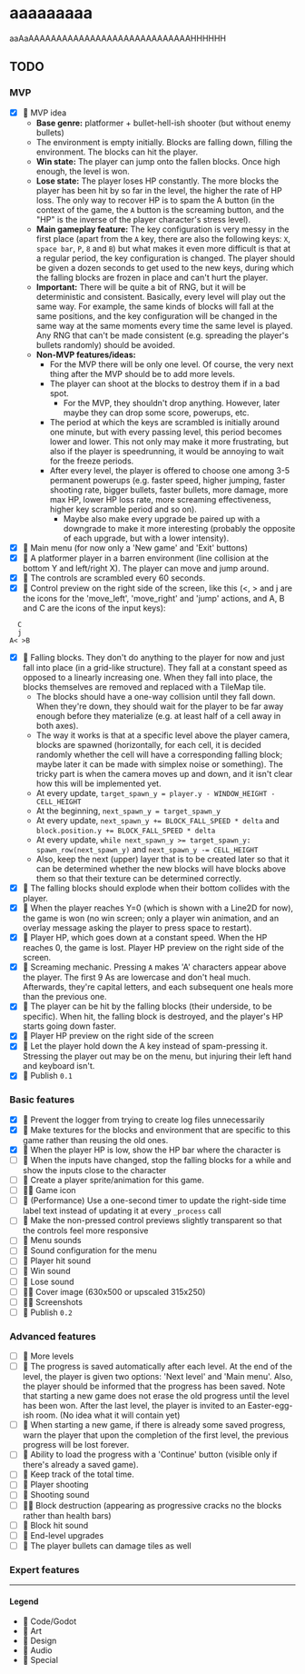 # aaaaaaaaa

aaAaAAAAAAAAAAAAAAAAAAAAAAAAAAAAAHHHHHH

## TODO

### MVP

- [x] 💚 MVP idea
    - **Base genre:** platformer + bullet-hell-ish shooter (but without enemy bullets)
    - The environment is empty initially. Blocks are falling down, filling the environment. The blocks can hit the
      player.
    - **Win state:** The player can jump onto the fallen blocks. Once high enough, the level is won.
    - **Lose state:** The player loses HP constantly. The more blocks the player has been hit by so far in the level,
      the higher the rate of HP loss. The only way to recover HP is to spam the A button (in the context of the game,
      the `A`
      button is the screaming button, and the "HP" is the inverse of the player character's stress level).
    - **Main gameplay feature:** The key configuration is very messy in the first place (apart from the `A` key, there
      are also the following keys: `X`, `space bar`, `P`, `8` and `B`) but what makes it even more difficult is that at
      a regular period, the key configuration is changed. The player should be given a dozen seconds to get used to the
      new keys, during which the falling blocks are frozen in place and can't hurt the player.
    - **Important:** There will be quite a bit of RNG, but it will be deterministic and consistent. Basically, every
      level will play out the same way. For example, the same kinds of blocks will fall at the same positions, and the
      key configuration will be changed in the same way at the same moments every time the same level is played. Any RNG
      that can't be made consistent (e.g. spreading the player's bullets randomly) should be avoided.
    - **Non-MVP features/ideas:**
        - For the MVP there will be only one level. Of course, the very next thing after the MVP should be to add more
          levels.
        - The player can shoot at the blocks to destroy them if in a bad spot.
            - For the MVP, they shouldn't drop anything. However, later maybe they can drop some score, powerups, etc.
        - The period at which the keys are scrambled is initially around one minute, but with every passing level, this
          period becomes lower and lower. This not only may make it more frustrating, but also if the player is
          speedrunning, it would be annoying to wait for the freeze periods.
        - After every level, the player is offered to choose one among 3-5 permanent powerups (e.g. faster speed, higher
          jumping, faster shooting rate, bigger bullets, faster bullets, more damage, more max HP, lower HP loss rate,
          more screaming effectiveness, higher key scramble period and so on).
            - Maybe also make every upgrade be paired up with a downgrade to make it more interesting (probably the
              opposite of each upgrade, but with a lower intensity).
- [x] 💙 Main menu (for now only a 'New game' and 'Exit' buttons)
- [x] 💙 A platformer player in a barren environment (line collision at the bottom Y and left/right X). The player can
  move and jump around.
- [x] 💙 The controls are scrambled every 60 seconds.
- [x] 💙 Control preview on the right side of the screen, like this (<, > and j are the icons for the 'move_left',
  'move_right' and 'jump' actions, and A, B and C are the icons of the input keys):

```
  C
  j
A< >B
```

- [x] 💙 Falling blocks. They don't do anything to the player for now and just fall into place (in a grid-like
  structure). They fall at a constant speed as opposed to a linearly increasing one. When they fall into place, the
  blocks themselves are removed and replaced with a TileMap tile.
    - The blocks should have a one-way collision until they fall down. When they're down, they should wait for the
      player to be far away enough before they materialize (e.g. at least half of a cell away in both axes).
    - The way it works is that at a specific level above the player camera, blocks are spawned (horizontally, for each
      cell, it is decided randomly whether the cell will have a corresponding falling block; maybe later it can be made
      with simplex noise or something). The tricky part is when the camera moves up and down, and it isn't clear how
      this will be implemented yet.
    - At every update, `target_spawn_y = player.y - WINDOW_HEIGHT - CELL_HEIGHT`
    - At the beginning, `next_spawn_y = target_spawn_y`
    - At every update, `next_spawn_y += BLOCK_FALL_SPEED * delta` and `block.position.y += BLOCK_FALL_SPEED * delta`
    - At every update, `while next_spawn_y >= target_spawn_y:` `spawn_row(next_spawn_y)`
      and `next_spawn_y -= CELL_HEIGHT`
    - Also, keep the next (upper) layer that is to be created later so that it can be determined whether the new blocks
      will have blocks above them so that their texture can be determined correctly.
- [x] 💙 The falling blocks should explode when their bottom collides with the player.
- [x] 💙 When the player reaches Y=0 (which is shown with a Line2D for now), the game is won (no win screen; only a
  player win animation, and an overlay message asking the player to press space to restart).
- [x] 💙 Player HP, which goes down at a constant speed. When the HP reaches 0, the game is lost. Player HP preview on
  the right side of the screen.
- [x] 💙 Screaming mechanic. Pressing `A` makes 'A' characters appear above the player. The first 9 As are lowercase and
  don't heal much. Afterwards, they're capital letters, and each subsequent one heals more than the previous one.
- [x] 💙 The player can be hit by the falling blocks (their underside, to be specific). When hit, the falling block is
  destroyed, and the player's HP starts going down faster.
- [x] 💙 Player HP preview on the right side of the screen
- [x] 💙 Let the player hold down the A key instead of spam-pressing it. Stressing the player out may be on the menu,
  but injuring their left hand and keyboard isn't.
- [x] 💟 Publish `0.1`

### Basic features

- [x] 💙 Prevent the logger from trying to create log files unnecessarily
- [x] 💜 Make textures for the blocks and environment that are specific to this game rather than reusing the old ones.
- [x] 💙 When the player HP is low, show the HP bar where the character is
- [ ] 💙 When the inputs have changed, stop the falling blocks for a while and show the inputs close to the character
- [ ] 💜 Create a player sprite/animation for this game.
- [ ] 💟💜 Game icon
- [ ] 💙 (Performance) Use a one-second timer to update the right-side time label text instead of updating it at
  every `_process` call
- [ ] 💙 Make the non-pressed control previews slightly transparent so that the controls feel more responsive
- [ ] 💛 Menu sounds
- [ ] 💙 Sound configuration for the menu
- [ ] 💛 Player hit sound
- [ ] 💛 Win sound
- [ ] 💛 Lose sound
- [ ] 💟💜 Cover image (630x500 or upscaled 315x250)
- [ ] 💟💜 Screenshots
- [ ] 💟 Publish `0.2`

### Advanced features

- [ ] 💙 More levels
- [ ] 💙 The progress is saved automatically after each level. At the end of the level, the player is given two
  options: 'Next level' and 'Main menu'. Also, the player should be informed that the progress has been saved. Note that
  starting a new game does not erase the old progress until the level has been won. After the last level, the player is
  invited to an Easter-egg-ish room. (No idea what it will contain yet)
- [ ] 💙 When starting a new game, if there is already some saved progress, warn the player that upon the completion of
  the first level, the previous progress will be lost forever.
- [ ] 💙 Ability to load the progress with a 'Continue' button (visible only if there's already a saved game).
- [ ] 💙 Keep track of the total time.
- [ ] 💙 Player shooting
- [ ] 💛 Shooting sound
- [ ] 💙💜 Block destruction (appearing as progressive cracks no the blocks rather than health bars)
- [ ] 💛 Block hit sound
- [ ] 💙 End-level upgrades
- [ ] 💙 The player bullets can damage tiles as well

### Expert features

---

#### Legend

- 💙 Code/Godot
- 💜 Art
- 💚 Design
- 💛 Audio
- 💟 Special
